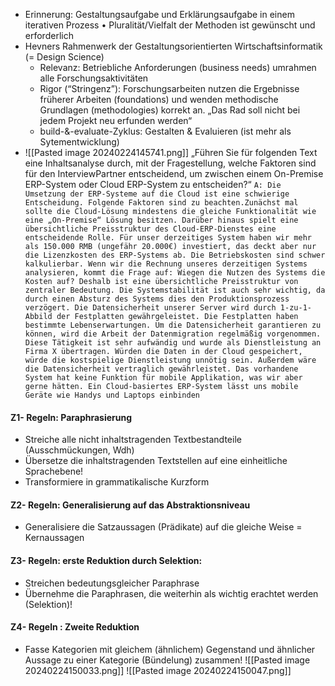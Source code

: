 - Erinnerung: Gestaltungsaufgabe und Erklärungsaufgabe in einem iterativen Prozess • Pluralität/Vielfalt der Methoden ist gewünscht und erforderlich
- Hevners Rahmenwerk der Gestaltungsorientierten Wirtschaftsinformatik (= Design Science)
	- Relevanz: Betriebliche Anforderungen (business needs) umrahmen alle Forschungsaktivitäten
	- Rigor (“Stringenz”): Forschungsarbeiten nutzen die Ergebnisse früherer Arbeiten (foundations) und wenden methodische Grundlagen (methodologies) korrekt an. „Das Rad soll nicht bei jedem Projekt neu erfunden werden“
	- build-&-evaluate-Zyklus: Gestalten & Evaluieren (ist mehr als Sytementwicklung)
- ![[Pasted image 20240224145741.png]]
„Führen Sie für folgenden Text eine Inhaltsanalyse durch, mit der Fragestellung, welche Faktoren sind für den InterviewPartner entscheidend, um zwischen einem On-Premise ERP-System oder Cloud ERP-System zu entscheiden?“
`A: Die Umsetzung der ERP-Systeme auf die Cloud ist eine schwierige Entscheidung. Folgende Faktoren sind zu beachten.Zunächst mal sollte die Cloud-Lösung mindestens die gleiche Funktionalität wie eine „On-Premise“ Lösung besitzen. Darüber hinaus spielt eine übersichtliche Preisstruktur des Cloud-ERP-Dienstes eine entscheidende Rolle. Für unser derzeitiges System haben wir mehr als 150.000 RMB (ungefähr 20.000€) investiert, das deckt aber nur die Lizenzkosten des ERP-Systems ab. Die Betriebskosten sind schwer kalkulierbar. Wenn wir die Rechnung unseres derzeitigen Systems analysieren, kommt die Frage auf: Wiegen die Nutzen des Systems die Kosten auf? Deshalb ist eine übersichtliche Preisstruktur von zentraler Bedeutung. Die Systemstabilität ist auch sehr wichtig, da durch einen Absturz des Systems dies den Produktionsprozess verzögert. Die Datensicherheit unserer Server wird durch 1-zu-1-Abbild der Festplatten gewährgeleistet. Die Festplatten haben bestimmte Lebenserwartungen. Um die Datensicherheit garantieren zu können, wird die Arbeit der Datenmigration regelmäßig vorgenommen. Diese Tätigkeit ist sehr aufwändig und wurde als Dienstleistung an Firma X übertragen. Würden die Daten in der Cloud gespeichert, würde die kostspielige Dienstleistung unnötig sein. Außerdem wäre die Datensicherheit vertraglich gewährleistet. Das vorhandene System hat keine Funktion für mobile Applikation, was wir aber gerne hätten. Ein Cloud-basiertes ERP-System lässt uns mobile Geräte wie Handys und Laptops einbinden`
#### Z1- Regeln: Paraphrasierung
- Streiche alle nicht inhaltstragenden Textbestandteile (Ausschmückungen, Wdh)
- Übersetze die inhaltstragenden Textstellen auf eine einheitliche Sprachebene!
- Transformiere in grammatikalische Kurzform
#### Z2- Regeln: Generalisierung auf das Abstraktionsniveau
- Generalisiere die Satzaussagen (Prädikate) auf die gleiche Weise = Kernaussagen
#### Z3- Regeln: erste Reduktion durch Selektion:
- Streichen bedeutungsgleicher Paraphrase
- Übernehme die Paraphrasen, die weiterhin als wichtig erachtet werden (Selektion)!
#### Z4- Regeln : Zweite Reduktion
- Fasse Kategorien mit gleichem (ähnlichem) Gegenstand und ähnlicher Aussage zu einer Kategorie (Bündelung) zusammen!
![[Pasted image 20240224150033.png]]
![[Pasted image 20240224150047.png]]